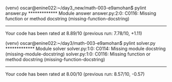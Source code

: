 (venv) oscar@enine022:~/day3_new/math-003-e9amohan$ pylint answer.py
************* Module answer
answer.py:2:0: C0116: Missing function or method docstring (missing-function-docstring)

------------------------------------------------------------------
Your code has been rated at 8.89/10 (previous run: 7.78/10, +1.11)

(venv) oscar@enine022:~/day3/math-003-e9amohan$ pylint solver.py
************* Module solver
solver.py:1:0: C0114: Missing module docstring (missing-module-docstring)
solver.py:1:0: C0116: Missing function or method docstring (missing-function-docstring)

------------------------------------------------------------------
Your code has been rated at 8.00/10 (previous run: 8.57/10, -0.57)
